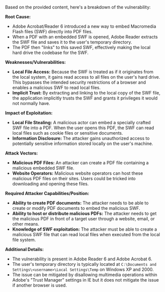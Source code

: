 Based on the provided content, here's a breakdown of the vulnerability:

**Root Cause:**

*   Adobe Acrobat/Reader 6 introduced a new way to embed Macromedia Flash files (SWF) directly into PDF files.
*   When a PDF with an embedded SWF is opened, Adobe Reader extracts the SWF file and saves it to the user's temporary directory.
*   The PDF then "links" to this saved SWF, effectively making the local hard drive the codebase for the SWF.

**Weaknesses/Vulnerabilities:**

*   **Local File Access:** Because the SWF is treated as if it originates from the local system, it gains read access to all files on the user's hard drive. This bypasses the intended security restrictions of a browser and enables a malicious SWF to read local files.
*   **Implicit Trust:** By extracting and linking to the local copy of the SWF file, the application implicitly trusts the SWF and grants it privileges it would not normally have.

**Impact of Exploitation:**

*   **Local File Stealing:** A malicious actor can embed a specially crafted SWF file into a PDF. When the user opens this PDF, the SWF can read local files such as cookie files or sensitive documents.
*   **Information Disclosure:**  The attacker gains unauthorized access to potentially sensitive information stored locally on the user's machine.

**Attack Vectors:**

*   **Malicious PDF Files:** An attacker can create a PDF file containing a malicious embedded SWF file.
*   **Website Operators:** Malicious website operators can host these malicious PDF files on their sites. Users could be tricked into downloading and opening these files.

**Required Attacker Capabilities/Position:**

*   **Ability to create PDF documents:** The attacker needs to be able to create or modify PDF documents to embed the malicious SWF.
*   **Ability to host or distribute malicious PDFs:** The attacker needs to get the malicious PDF in front of a target user through a website, email, or other means.
*   **Knowledge of SWF exploitation:** The attacker must be able to create a malicious SWF file that can read local files when executed from the local file system.

**Additional Details:**
*   The vulnerability is present in Adobe Reader 6 and Adobe Acrobat 6.
*   The user's temporary directory is typically located at `C:\Documents and Settings\<username>\Local Settings\Temp` on Windows XP and 2000.
*   The issue can be mitigated by disallowing multimedia operations within Adobe's "Trust Manager" settings in IE but it does not mitigate the issue if another browser is used.